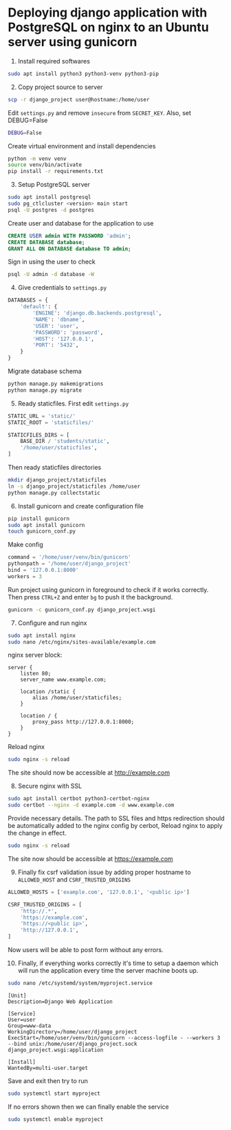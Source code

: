 # Deploying django application with PostgreSQL on nginx to an Ubuntu server using gunicorn

1. Install required softwares

```bash
sudo apt install python3 python3-venv python3-pip
```

2. Copy project source to server

```bash
scp -r django_project user@hostname:/home/user
```

Edit `settings.py` and remove `insecure` from `SECRET_KEY`. Also, set DEBUG=False
```bash
DEBUG=False
```

Create virtual environment and install dependencies
```bash
python -m venv venv
source venv/bin/activate
pip install -r requirements.txt
```

3. Setup PostgreSQL server

```bash
sudo apt install postgresql
sudo pg_ctlcluster <version> main start
psql -U postgres -d postgres
```

Create user and database for the application to use
```sql
CREATE USER admin WITH PASSWORD 'admin';
CREATE DATABASE database;
GRANT ALL ON DATABASE database TO admin;
```

Sign in using the user to check
```bash
psql -U admin -d database -W
```

4. Give credentials to `settings.py`

```python
DATABASES = {
    'default': {
        'ENGINE': 'django.db.backends.postgresql',
        'NAME': 'dbname',
        'USER': 'user',
        'PASSWORD': 'password',
        'HOST': '127.0.0.1',
        'PORT': '5432',
    }
}
```

Migrate database schema
```bash
python manage.py makemigrations
python manage.py migrate
```

5. Ready staticfiles. First edit `settings.py`
```python
STATIC_URL = 'static/'
STATIC_ROOT = 'staticfiles/'

STATICFILES_DIRS = [
    BASE_DIR / 'students/static',
    '/home/user/staticfiles',
]
```

Then ready staticfiles directories
```bash
mkdir django_project/staticfiles
ln -s django_project/staticfiles /home/user
python manage.py collectstatic
```


6. Install gunicorn and create configuration file
```bash
pip install gunicorn
sudo apt install gunicorn
touch gunicorn_conf.py
```

Make config
```python
command = '/home/user/venv/bin/gunicorn'
pythonpath = '/home/user/django_project'
bind = '127.0.0.1:8000'
workers = 3
```

Run project using gunicorn in foreground to check if it works correctly. Then press `CTRL+Z` and enter `bg` to push it the background.
```bash
gunicorn -c gunicorn_conf.py django_project.wsgi
```

7. Configure and run nginx
```bash
sudo apt install nginx
sudo nano /etc/nginx/sites-available/example.com
```

nginx server block:
```
server {
    listen 80;
    server_name www.example.com;

    location /static {
        alias /home/user/staticfiles;
    }

    location / {
        proxy_pass http://127.0.0.1:8000;
    }
}
```

Reload nginx
```bash
sudo nginx -s reload
```

The site should now be accessible at http://example.com

8. Secure nginx with SSL

```bash
sudo apt install certbot python3-certbot-nginx
sudo certbot --nginx -d example.com -d www.example.com
```
Provide necessary details. The path to SSL files and https redirection should be automatically added to the nginx config by cerbot,
Reload nginx to apply the change in effect.

```bash
sudo nginx -s reload
```

The site now should be accessible at https://example.com

9. Finally fix csrf validation issue by adding proper hostname to `ALLOWED_HOST` and `CSRF_TRUSTED_ORIGINS`

```python
ALLOWED_HOSTS = ['example.com', '127.0.0.1', '<public ip>']

CSRF_TRUSTED_ORIGINS = [
    'http://.*',
    'https://example.com',
    'https://<public ip>',
    'http://127.0.0.1',
]
```

Now users will be able to post form without any errors.


10. Finally, if everything works correctly it's time to setup a daemon which will run the application every time the server machine boots up.

```bash
sudo nano /etc/systemd/system/myproject.service
```

```
[Unit]
Description=Django Web Application

[Service]
User=user
Group=www-data
WorkingDirectory=/home/user/django_project
ExecStart=/home/user/venv/bin/gunicorn --access-logfile - --workers 3 --bind unix:/home/user/django_project.sock django_project.wsgi:application

[Install]
WantedBy=multi-user.target
```

Save and exit then try to run
```bash
sudo systemctl start myproject
```

If no errors shown then we can finally enable the service
```bash
sudo systemctl enable myproject
```
